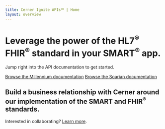 ```yaml
---
title: Cerner Ignite APIs℠ | Home
layout: overview
---
```


<div class="wrapper feature">
  <h1>
    Leverage the power of the HL7<sup>®</sup> FHIR<sup>®</sup> standard in your SMART<sup>®</sup> app.
  </h1>
  <p class="intro">Jump right into the API documentation to get started.</p>
  <a href="millennium/overview/" class="button">Browse the Millennium documentation</a>
  <a href="soarian/overview/" class="button">Browse the Soarian documentation</a>
</div>

<div class="full-width dev-program-callout">
  <div class="wrapper">
    <h2>Build a business relationship with Cerner around our implementation of the SMART and FHIR<sup>®</sup> standards.</h2>
    <p>Interested in collaborating? <a href="https://code.cerner.com/faqs">Learn more</a>.</p>
  </div>
</div>
